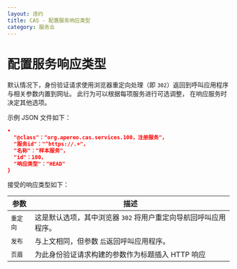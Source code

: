 ```yaml
---
layout: 违约
title: CAS - 配置服务响应类型
category: 服务业
---
```


# 配置服务响应类型

默认情况下，身份验证请求使用浏览器重定向处理（即 `302`）返回到呼叫应用程序 与相关参数内置到网址。 此行为可以根据每项服务进行可选调整， 在响应服务时决定其他选项。

示例 JSON 文件如下：

```json
•
  "@class"："org.apereo.cas.services.100，注册服务"，
  "服务id"："^https://.+"，
  "名称"："样本服务"，
  "id"：100，
  "响应类型"："HEAD"
}
```

接受的响应类型如下：

| 参数    | 描述                                  |
| ----- | ----------------------------------- |
| `重定向` | 这是默认选项，其中浏览器 `302` 将用户重定向导航回呼叫应用程序。 |
| `发布`  | 与上文相同，但参数 `后`返回呼叫应用程序。              |
| `页眉`  | 为此身份验证请求构建的参数作为标题插入 HTTP 响应         |
